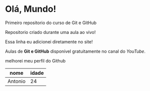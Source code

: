 # Olá, Mundo!
 Primeiro repositorio do curso de Git e GitHub

 Repositorio criado durante uma aula ao vivo!

 Essa linha eu adicionei diretamente no site!
 
 Aulas de **Git e GitHub** disponível gratuitamente no canal do *YouTube*.

 melhorei meu perfil do Github 

 nome|idade
 --|--
 Antonio|24
